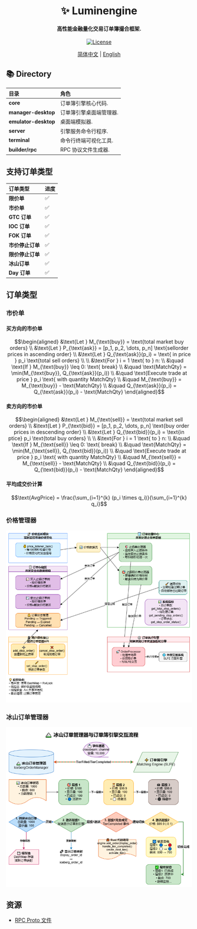 <h1 align="center">
    ✨ Luminengine
</h1>
<h4 align="center">
高性能金融量化交易订单簿撮合框架.
</h4>
<p align="center">
  <a href="https://github.com/0xhappyboy/arbitrage/blob/main/LICENSE"><img src="https://img.shields.io/badge/License-GPL3.0-d1d1f6.svg?style=flat&labelColor=1C2C2E&color=BEC5C9&logo=googledocs&label=license&logoColor=BEC5C9" alt="License"></a>
</p>
<p align="center">
<a href="./README_zh-CN.md">简体中文</a> | <a href="./README.md">English</a>
</p>

## 📚 Directory

| **目录**             | **角色**                |
| :------------------- | :---------------------- |
| **core**             | 订单簿引擎核心代码.     |
| **manager-desktop**  | 订单簿引擎桌面端管理器. |
| **emulator-desktop** | 桌面端模拟器.           |
| **server**           | 引擎服务命令行程序.     |
| **terminal**         | 命令行终端可视化工具.   |
| **builder/rpc**      | RPC 协议文件生成器.     |

## 支持订单类型

| **订单类型**     | **进度** |
| :--------------- | :------- |
| **限价单**       | ✅       |
| **市价单**       | ✅       |
| **GTC 订单**     | ✅       |
| **IOC 订单**     | ✅       |
| **FOK 订单**     | ✅       |
| **市价停止订单** | ✅       |
| **限价停止订单** | ✅       |
| **冰山订单**     | ✅       |
| **Day 订单**     | ✅       |

## 订单类型

### 市价单

#### 买方向的市价单

```math
\begin{aligned}
&\text{Let } M_{\text{buy}} = \text{total market buy orders} \\
&\text{Let } P_{\text{ask}} = [p_1, p_2, \dots, p_n] \text{sell ​​order prices in ascending order} \\
&\text{Let } Q_{\text{ask}}(p_i) = \text{ in price } p_i \text{total sell orders} \\
\\
&\text{For } i = 1 \text{ to } n: \\
&\quad \text{If } M_{\text{buy}} \leq 0: \text{ break} \\
&\quad \text{MatchQty} = \min(M_{\text{buy}}, Q_{\text{ask}}(p_i)) \\
&\quad \text{Execute trade at price } p_i \text{ with quantity MatchQty} \\
&\quad M_{\text{buy}} = M_{\text{buy}} - \text{MatchQty} \\
&\quad Q_{\text{ask}}(p_i) = Q_{\text{ask}}(p_i) - \text{MatchQty}
\end{aligned}
```

#### 卖方向的市价单

```math
\begin{aligned}
&\text{Let } M_{\text{sell}} = \text{total market sell orders} \\
&\text{Let } P_{\text{bid}} = [p_1, p_2, \dots, p_n] \text{buy order prices in descending order} \\
&\text{Let } Q_{\text{bid}}(p_i) = \text{in ptice} p_i \text{total buy orders} \\
\\
&\text{For } i = 1 \text{ to } n: \\
&\quad \text{If } M_{\text{sell}} \leq 0: \text{ break} \\
&\quad \text{MatchQty} = \min(M_{\text{sell}}, Q_{\text{bid}}(p_i)) \\
&\quad \text{Execute trade at price } p_i \text{ with quantity MatchQty} \\
&\quad M_{\text{sell}} = M_{\text{sell}} - \text{MatchQty} \\
&\quad Q_{\text{bid}}(p_i) = Q_{\text{bid}}(p_i) - \text{MatchQty}
\end{aligned}
```

#### 平均成交价计算

```math
\text{AvgPrice} = \frac{\sum_{i=1}^{k} (p_i \times q_i)}{\sum_{i=1}^{k} q_i}
```

### 价格管理器

![iceberg order manager](assets/architecture/price_manager_zhCN.png)

### 冰山订单管理器

![iceberg order manager](assets/architecture/iceberg_manager_zhCN.png)

## 资源

- <a href="https://github.com/0xhappyboy/luminengine/tree/main/builder/rpc/protos">RPC Proto 文件</a>
